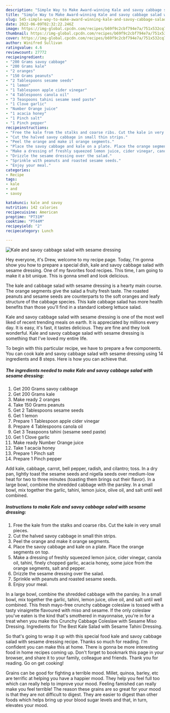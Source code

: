```yaml
---
description: "Simple Way to Make Award-winning Kale and savoy cabbage salad with sesame dressing"
title: "Simple Way to Make Award-winning Kale and savoy cabbage salad with sesame dressing"
slug: 545-simple-way-to-make-award-winning-kale-and-savoy-cabbage-salad-with-sesame-dressing
date: 2022-06-09T02:32:22.246Z
image: https://img-global.cpcdn.com/recipes/b69f9c2cbf794e7a/751x532cq70/kale-and-savoy-cabbage-salad-with-sesame-dressing-recipe-main-photo.jpg
thumbnail: https://img-global.cpcdn.com/recipes/b69f9c2cbf794e7a/751x532cq70/kale-and-savoy-cabbage-salad-with-sesame-dressing-recipe-main-photo.jpg
cover: https://img-global.cpcdn.com/recipes/b69f9c2cbf794e7a/751x532cq70/kale-and-savoy-cabbage-salad-with-sesame-dressing-recipe-main-photo.jpg
author: Winifred Sullivan
ratingvalue: 4.6
reviewcount: 27772
recipeingredient:
- "200 Grams savoy cabbage"
- "200 Grams kale"
- "2 oranges"
- "150 Grams peanuts"
- "2 Tablespoons sesame seeds"
- "1 lemon"
- "1 Tablespoon apple cider vinegar"
- "4 Tablespoons canola oil"
- "3 Teaspoons tahini sesame seed paste"
- "1 Clove garlic"
- "Number Orange juice"
- "1 acacia honey"
- "1 Pinch salt"
- "1 Pinch pepper"
recipeinstructions:
- "Free the kale from the stalks and coarse ribs. Cut the kale in very small pieces."
- "Cut the halved savoy cabbage in small thin strips."
- "Peel the orange and make it orange segments."
- "Place the savoy cabbage and kale on a plate. Place the orange segments on top."
- "Make a dressing of freshly squeezed lemon juice, cider vinegar, canola oil, tahini, finely chopped garlic, acacia honey, some juice from the orange segments, salt and pepper."
- "Drizzle the sesame dressing over the salad."
- "Sprinkle with peanuts and roasted sesame seeds."
- "Enjoy your meal."
categories:
- Recipe
tags:
- kale
- and
- savoy

katakunci: kale and savoy 
nutrition: 142 calories
recipecuisine: American
preptime: "PT31M"
cooktime: "PT44M"
recipeyield: "2"
recipecategory: Lunch

---
```



![Kale and savoy cabbage salad with sesame dressing](https://img-global.cpcdn.com/recipes/b69f9c2cbf794e7a/751x532cq70/kale-and-savoy-cabbage-salad-with-sesame-dressing-recipe-main-photo.jpg)

Hey everyone, it's Drew, welcome to my recipe page. Today, I'm gonna show you how to prepare a special dish, kale and savoy cabbage salad with sesame dressing. One of my favorites food recipes. This time, I am going to make it a bit unique. This is gonna smell and look delicious.

The kale and cabbage salad with sesame dressing is a hearty main course. The orange segments give the salad a fruity fresh taste. The roasted peanuts and sesame seeds are counterparts to the soft oranges and leafy structure of the cabbage species. This kale cabbage salad has more health benefits than those you&#39;ll find in a standard iceberg lettuce salad.

Kale and savoy cabbage salad with sesame dressing is one of the most well liked of recent trending meals on earth. It is appreciated by millions every day. It is easy, it's fast, it tastes delicious. They are fine and they look wonderful. Kale and savoy cabbage salad with sesame dressing is something that I've loved my entire life.


To begin with this particular recipe, we have to prepare a few components. You can cook kale and savoy cabbage salad with sesame dressing using 14 ingredients and 8 steps. Here is how you can achieve that.

<!--inarticleads1-->

##### The ingredients needed to make Kale and savoy cabbage salad with sesame dressing:

1. Get 200 Grams savoy cabbage
1. Get 200 Grams kale
1. Make ready 2 oranges
1. Take 150 Grams peanuts
1. Get 2 Tablespoons sesame seeds
1. Get 1 lemon
1. Prepare 1 Tablespoon apple cider vinegar
1. Prepare 4 Tablespoons canola oil
1. Get 3 Teaspoons tahini (sesame seed paste)
1. Get 1 Clove garlic
1. Make ready Number Orange juice
1. Take 1 acacia honey
1. Prepare 1 Pinch salt
1. Prepare 1 Pinch pepper


Add kale, cabbage, carrot, bell pepper, radish, and cilantro; toss. In a dry pan, lightly toast the sesame seeds and nigella seeds over medium-low heat for two to three minutes (toasting them brings out their flavor). In a large bowl, combine the shredded cabbage with the parsley. In a small bowl, mix together the garlic, tahini, lemon juice, olive oil, and salt until well combined. 

<!--inarticleads2-->

##### Instructions to make Kale and savoy cabbage salad with sesame dressing:

1. Free the kale from the stalks and coarse ribs. Cut the kale in very small pieces.
1. Cut the halved savoy cabbage in small thin strips.
1. Peel the orange and make it orange segments.
1. Place the savoy cabbage and kale on a plate. Place the orange segments on top.
1. Make a dressing of freshly squeezed lemon juice, cider vinegar, canola oil, tahini, finely chopped garlic, acacia honey, some juice from the orange segments, salt and pepper.
1. Drizzle the sesame dressing over the salad.
1. Sprinkle with peanuts and roasted sesame seeds.
1. Enjoy your meal.


In a large bowl, combine the shredded cabbage with the parsley. In a small bowl, mix together the garlic, tahini, lemon juice, olive oil, and salt until well combined. This fresh mayo-free crunchy cabbage coleslaw is tossed with a tasty vinaigrette flavoured with miso and sesame. If the only coleslaw you&#39;ve eaten is the kind that&#39;s smothered in mayonnaise, you&#39;re in for a treat when you make this Crunchy Cabbage Coleslaw with Sesame Miso Dressing. Ingredients for The Best Kale Salad with Sesame Tahini Dressing. 

So that's going to wrap it up with this special food kale and savoy cabbage salad with sesame dressing recipe. Thanks so much for reading. I'm confident you can make this at home. There is gonna be more interesting food in home recipes coming up. Don't forget to bookmark this page in your browser, and share it to your family, colleague and friends. Thank you for reading. Go on get cooking!

Grains can be good for fighting a terrible mood. Millet, quinoa, barley, etc are terrific at helping you have a happier mood. They help you feel full too which can really help to improve your mood. Feeling famished can really make you feel terrible! The reason these grains are so great for your mood is that they are not difficult to digest. They are easier to digest than other foods which helps bring up your blood sugar levels and that, in turn, elevates your mood.
